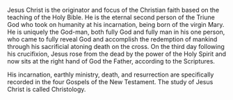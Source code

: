 Jesus Christ is the originator and focus of the Christian faith based on the teaching of the Holy Bible. He is the eternal second person of the Triune God who took on humanity at his incarnation, being born of the virgin Mary. He is uniquely the God-man, both fully God and fully man in his one person, who came to fully reveal God and accomplish the redemption of mankind through his sacrificial atoning death on the cross. On the third day following his crucifixion, Jesus rose from the dead by the power of the Holy Spirit and now sits at the right hand of God the Father, according to the Scriptures.

His incarnation, earthly ministry, death, and resurrection are specifically recorded in the four Gospels of the New Testament. The study of Jesus Christ is called Christology.
